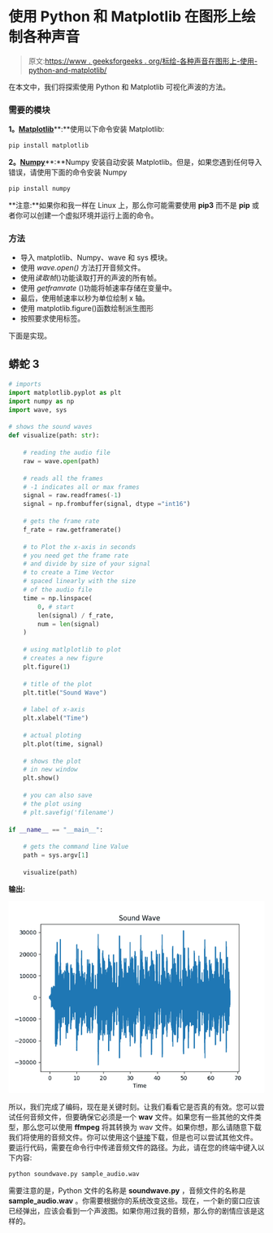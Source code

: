 # 使用 Python 和 Matplotlib 在图形上绘制各种声音

> 原文:[https://www . geeksforgeeks . org/标绘-各种声音在图形上-使用-python-and-matplotlib/](https://www.geeksforgeeks.org/plotting-various-sounds-on-graphs-using-python-and-matplotlib/)

在本文中，我们将探索使用 Python 和 Matplotlib 可视化声波的方法。

### 需要的模块

**1。**[**Matplotlib**](https://www.geeksforgeeks.org/python-introduction-matplotlib/)**:**使用以下命令安装 Matplotlib:

```py
pip install matplotlib

```

**2。**[**Numpy**](https://www.geeksforgeeks.org/numpy-in-python-set-1-introduction/)**:**Numpy 安装自动安装 Matplotlib。但是，如果您遇到任何导入错误，请使用下面的命令安装 Numpy

```py
pip install numpy

```

**注意:**如果你和我一样在 Linux 上，那么你可能需要使用 **pip3** 而不是 **pip** 或者你可以创建一个虚拟环境并运行上面的命令。

### 方法

*   导入 matplotlib、Numpy、wave 和 sys 模块。
*   使用 *wave.open()* 方法打开音频文件。
*   使用*读取帧*()功能读取打开的声波的所有帧。
*   使用 *getframrate* ()功能将帧速率存储在变量中。
*   最后，使用帧速率以秒为单位绘制 x 轴。
*   使用 matplotlib.figure()函数绘制派生图形
*   按照要求使用标签。

下面是实现。

## 蟒蛇 3

```py
# imports
import matplotlib.pyplot as plt
import numpy as np
import wave, sys

# shows the sound waves
def visualize(path: str):

    # reading the audio file
    raw = wave.open(path)

    # reads all the frames 
    # -1 indicates all or max frames
    signal = raw.readframes(-1)
    signal = np.frombuffer(signal, dtype ="int16")

    # gets the frame rate
    f_rate = raw.getframerate()

    # to Plot the x-axis in seconds 
    # you need get the frame rate 
    # and divide by size of your signal
    # to create a Time Vector 
    # spaced linearly with the size 
    # of the audio file
    time = np.linspace(
        0, # start
        len(signal) / f_rate,
        num = len(signal)
    )

    # using matlplotlib to plot
    # creates a new figure
    plt.figure(1)

    # title of the plot
    plt.title("Sound Wave")

    # label of x-axis
    plt.xlabel("Time")

    # actual ploting
    plt.plot(time, signal)

    # shows the plot 
    # in new window
    plt.show()

    # you can also save
    # the plot using
    # plt.savefig('filename')

if __name__ == "__main__":

    # gets the command line Value
    path = sys.argv[1]

    visualize(path)
```

**输出:**

![plotting sound in python](img/e5708cd55c1add86365f70e72888a155.png)

所以，我们完成了编码，现在是关键时刻。让我们看看它是否真的有效。您可以尝试任何音频文件，但要确保它必须是一个 **wav** 文件。如果您有一些其他的文件类型，那么您可以使用 **ffmpeg** 将其转换为 wav 文件。如果你想，那么请随意下载我们将使用的音频文件。你可以使用这个[链接](https://file-examples.com/wp-content/uploads/2017/11/file_example_WAV_1MG.wav)下载，但是也可以尝试其他文件。
要运行代码，需要在命令行中传递音频文件的路径。为此，请在您的终端中键入以下内容:

```py
python soundwave.py sample_audio.wav

```

需要注意的是，Python 文件的名称是 **soundwave.py** ，音频文件的名称是 **sample_audio.wav** 。你需要根据你的系统改变这些。现在，一个新的窗口应该已经弹出，应该会看到一个声波图。如果你用过我的音频，那么你的剧情应该是这样的。